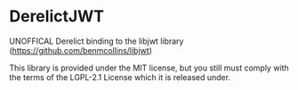 # DerelictJWT
UNOFFICAL Derelict binding to the libjwt library (https://github.com/benmcollins/libjwt)

This library is provided under the MIT license, but you still must comply with the terms of the LGPL-2.1 License which
it is released under.